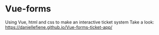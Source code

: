 # Vue-forms
Using Vue, html and css to make an interactive ticket system
Take a look: https://daniellefiene.github.io/Vue-forms-ticket-app/
